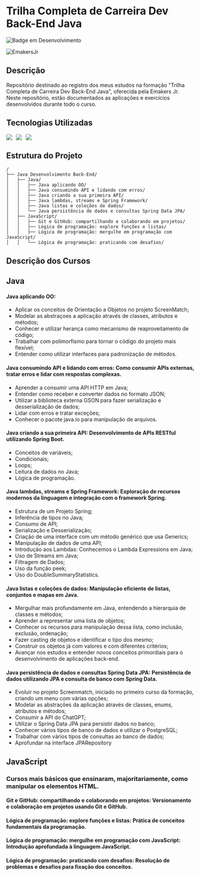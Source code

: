 # Trilha Completa de Carreira Dev Back-End Java

![Badge em Desenvolvimento](http://img.shields.io/static/v1?label=STATUS&message=EM%20DESENVOLVIMENTO&color=GREEN&style=for-the-badge)

![EmakersJr](https://github.com/user-attachments/assets/15b147eb-cf0c-4c67-a542-7b03493208c3)

## Descrição

Repositório destinado ao registro dos meus estudos na formação "Trilha Completa de Carreira Dev Back-End Java", oferecida pela Emakers Jr. Neste repositório, estão documentados as aplicações e exercícios desenvolvidos durante todo o curso.

## Tecnologias Utilizadas
<div style="display: flex; gap: 10px;">
  <img src="https://img.shields.io/badge/Java-ED8B00?style=for-the-badge&logo=java&logoColor=white">
  <img src="https://img.shields.io/badge/Spring_Boot-6DB33F?style=for-the-badge&logo=springboot&logoColor=white">
  <img src="https://img.shields.io/badge/PostgreSQL-316192?style=for-the-badge&logo=postgresql&logoColor=white">
</div>


## Estrutura do Projeto

```plaintext
/
├── Java Desenvolvimento Back-End/
│   ├── Java/
│   │   ├── Java aplicando OO/
│   │   ├── Java consumindo API e lidando com erros/
│   │   ├── Java criando a sua primeira API/
│   │   ├── Java lambdas, streams e Spring Framework/
│   │   ├── Java listas e coleções de dados/
│   │   └── Java persistência de dados e consultas Spring Data JPA/
│   ├── JavaScript/
│   │   ├── Git e GitHub: compartilhando e colaborando em projetos/
│   │   ├── Lógica de programação: explore funções e listas/
│   │   ├── Lógica de programação: mergulhe em programação com JavaScript/
│   │   └── Lógica de programação: praticando com desafios/
```

## Descrição dos Cursos

## Java

#### **Java aplicando OO**:
- Aplicar os conceitos de Orientação a Objetos no projeto ScreenMatch;
- Modelar as abstraçoes a aplicação através de classes, atributos e métodos;
- Conhecer e utilizar herança como mecanismo de reaproveitamento de código;
- Trabalhar com polimorfismo para tornar o código do projeto mais flexível;
- Entender como utilizar interfaces para padronização de métodos.
#### **Java consumindo API e lidando com erros**: Como consumir APIs externas, tratar erros e lidar com respostas complexas.
- Aprender a consumir uma API HTTP em Java;
- Entender como receber e converter dados no formato JSON;
- Utilizar a biblioteca externa GSON para fazer serialização e desserialização de dados;
- Lidar com erros e tratar exceções;
- Conhecer o pacote java.io para manipulação de arquivos.
#### **Java criando a sua primeira API**: Desenvolvimento de APIs RESTful utilizando Spring Boot.
- Conceitos de variáveis;
- Condicionais;
- Loops;
- Leitura de dados no Java;
- Lógica de programação.
#### **Java lambdas, streams e Spring Framework**: Exploração de recursos modernos da linguagem e integração com o framework Spring.
- Estrutura de um Projeto Spring;
- Inferência de tipos no Java;
- Consumo de API;
- Serialização e Desserialização;
- Criação de uma interface com um método genérico que usa Generics;
- Manipulação de dados de uma API;
- Introdução aos Lambdas: Conhecemos o Lambda Expressions em Java;
- Uso de Streams em Java;
- Filtragem de Dados;
- Uso da função peek;
- Uso do DoubleSummaryStatistics.
#### **Java listas e coleções de dados**: Manipulação eficiente de listas, conjuntos e mapas em Java.
- Mergulhar mais profundamente em Java, entendendo a hierarquia de classes e métodos;
- Aprender a representar uma lista de objetos;
- Conhecer os recursos para manipulação dessa lista, como inclusão, exclusão, ordenação;
- Fazer casting de objetos e identificar o tipo dos mesmo;
- Construir os objetos já com valores e com diferentes critérios;
- Avançar nos estudos e entender novos conceitos primordiais para o desenvolvimento de aplicações back-end.
#### **Java persistência de dados e consultas Spring Data JPA**: Persistência de dados utilizando JPA e consulta de banco com Spring Data.
- Evoluir no projeto Screenmatch, iniciado no primeiro curso da formação, criando um menu com várias opções;
- Modelar as abstrações da aplicação através de classes, enums, atributos e métodos;
- Consumir a API do ChatGPT;
- Utilizar o Spring Data JPA para persistir dados no banco;
- Conhecer vários tipos de banco de dados e utilizar o PostgreSQL;
- Trabalhar com vários tipos de consultas ao banco de dados;
- Aprofundar na interface JPARepository

## JavaScript
### Cursos mais básicos que ensinaram, majoritariamente, como manipular os elementos HTML.
#### **Git e GitHub: compartilhando e colaborando em projetos**: Versionamento e colaboração em projetos usando Git e GitHub.
#### **Lógica de programação: explore funções e listas**: Prática de conceitos fundamentais da programação.
#### **Lógica de programação: mergulhe em programação com JavaScript**: Introdução aprofundada à linguagem JavaScript.
#### **Lógica de programação: praticando com desafios**: Resolução de problemas e desafios para fixação dos conceitos.

